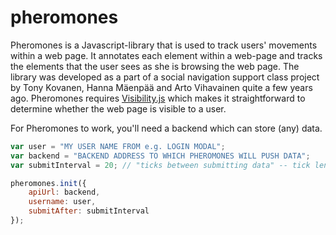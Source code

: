 # pheromones

Pheromones is a Javascript-library that is used to track users' movements within a web page. It annotates each element within a web-page and tracks the elements that the user sees as she is browsing the web page. The library was developed as a part of a social navigation support class project by Tony Kovanen, Hanna Mäenpää and Arto Vihavainen quite a few years ago. Pheromones requires [Visibility.js](https://github.com/ai/visibilityjs) which makes it straightforward to determine whether the web page is visible to a user.

For Pheromones to work, you'll need a backend which can store (any) data.


```javascript
var user = "MY USER NAME FROM e.g. LOGIN MODAL";
var backend = "BACKEND ADDRESS TO WHICH PHEROMONES WILL PUSH DATA";
var submitInterval = 20; // "ticks between submitting data" -- tick length configured in Pheromones

pheromones.init({
    apiUrl: backend,
    username: user,
    submitAfter: submitInterval
});

```
